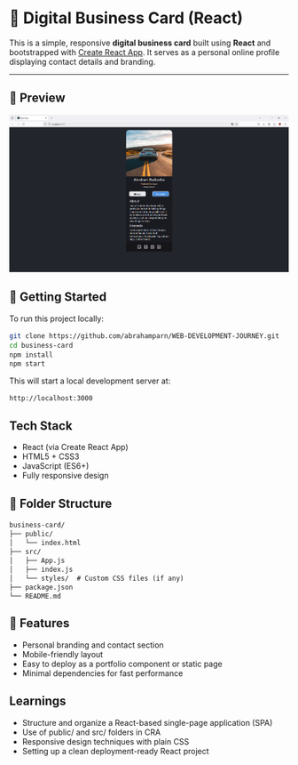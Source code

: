 # 💼 Digital Business Card (React)

This is a simple, responsive **digital business card** built using **React** and bootstrapped with [Create React App](https://create-react-app.dev/). It serves as a personal online profile displaying contact details and branding.

---

## 📸 Preview

![Banner](./demo_image/fullImage.png)

## 🚀 Getting Started

To run this project locally:

```bash
git clone https://github.com/abrahamparn/WEB-DEVELOPMENT-JOURNEY.git
cd business-card
npm install
npm start
```

This will start a local development server at:

```
http://localhost:3000
```

## Tech Stack

- React (via Create React App)
- HTML5 + CSS3
- JavaScript (ES6+)
- Fully responsive design

## 📁 Folder Structure

```
business-card/
├── public/
│   └── index.html
├── src/
│   ├── App.js
│   ├── index.js
│   └── styles/  # Custom CSS files (if any)
├── package.json
└── README.md
```

## 🎯 Features

- Personal branding and contact section
- Mobile-friendly layout
- Easy to deploy as a portfolio component or static page
- Minimal dependencies for fast performance

## Learnings

- Structure and organize a React-based single-page application (SPA)
- Use of public/ and src/ folders in CRA
- Responsive design techniques with plain CSS
- Setting up a clean deployment-ready React project
